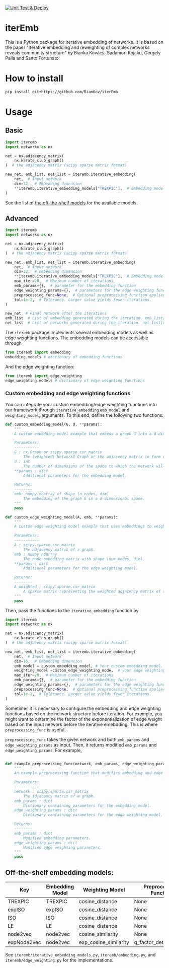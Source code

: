 [![Unit Test & Deploy](https://github.com/BianKov/iterEmb/actions/workflows/main.yml/badge.svg)](https://github.com/BianKov/iterEmb/actions/workflows/main.yml)

# iterEmb

This is a Python package for iterative embedding of networks. It is based on the paper "Iterative embedding and reweighting of complex networks reveals community structure" by Bianka Kovács, Sadamori Kojaku, Gergely Palla and Santo Fortunato.

# How to install
```bash
pip install git+https://github.com/BianKov/iterEmb
```

# Usage

## Basic

```python
import iteremb
import networkx as nx

net = nx.adjacency_matrix(
    nx.karate_club_graph()
)  # the adjacency matrix (scipy sparse matrix format)

new_net, emb_list, net_list = iteremb.iterative_embedding(
    net,  # Input network
    dim=32,  # Embedding dimension
    **iteremb.iterative_embedding_models["TREXPIC"],  # Embedding models
)
```

See the list of [the off-the-shelf models](#off-the-shelf-embedding-models) for the available models.

## Advanced

```python
import iteremb
import networkx as nx

net = nx.adjacency_matrix(
    nx.karate_club_graph()
)  # the adjacency matrix (scipy sparse matrix format)

new_net, emb_list, net_list = iteremb.iterative_embedding(
    net,  # Input network
    dim=32,  # Embedding dimension
    **iteremb.iterative_embedding_models["TREXPIC"],  # Embedding models
    max_iter=20,  # Maximum number of iterations
    emb_params={},  # parameter for the embedding function
    edge_weighting_params={},  # parameters for the edge weighting function
    preprocessing_func=None,  # Optional preprocessing function applied to the network before embedding
    tol=1e-2,  # Tolerance. Larger value yields fewer iterations.
)

new_net  # Final network after the iterations
emb_list  # List of embedding generated during the iteration. emb_list[t] is the one at the $t$th iteration
net_list  # List of networks generated during the iteration. net_list[t] is the one at the $t$th iteration
```

The `iteremb` package implements several embedding models as well as edge weighting functions. The embedding models can be accessible through
```python
from iteremb import embedding
embedding.models # dictionary of embedding functions
```
And the edge weighting function:
```python
from iteremb import edge_weighting
edge_weighting.models # dictionary of edge weighting functions
```

### Custom embedding and edge weighting functions

You can integrate your custom embedding/edge weighting functions into our frametwork through `iterative_embedding` `emb_model` and `weighting_model`, arguments. To this end, define the following two functions:

```python
def custom_embedding_model(G, d, **params):
    """
    A custom embedding model example that embeds a graph G into a d-dimensional space.

    Parameters:
    -----------
    G : nx.Graph or scipy.sparse_csr_matrix
        The (weighted) NetworkX Graph or the adjacency matrix in form of the scipy sparse format.
    d : int
        The number of dimensions of the space to which the network will be embedded.
    **params : dict
        Additional parameters for the embedding model.

    Returns:
    --------
    emb: numpy.ndarray of shape (n_nodes, dim)
        The embedding of the graph G in a d-dimensional space.
    """
    pass

def custom_edge_weighting_model(A, emb, **params):
    """
    A custom edge weighting model example that uses embeddings to weight the edges of a graph.

    Parameters:
    -----------
    A : scipy.sparse.csr_matrix
        The adjacency matrix of a graph.
    emb : numpy.ndarray
        The node embedding matrix with shape (num_nodes, dim).
    **params : dict
        Additional parameters for the edge weighting model.

    Returns:
    --------
    A_weighted : scipy.sparse.csr_matrix
        A sparse matrix representing the weighted adjacency matrix of the graph.
    """
    pass
```

Then, pass the functions to the `iterative_embedding` function by

```python
import iteremb
import networkx as nx

net = nx.adjacency_matrix(
    nx.karate_club_graph()
)  # the adjacency matrix (scipy sparse matrix format)

new_net, emb_list, net_list = iteremb.iterative_embedding(
    net,  # Input network
    dim=16,  # Embedding dimension
    emb_model = custom_embedding_model, # Your custom embedding model.
    weighting_model =custom_edge_weighting_mode,  # your edge weighting model.
    max_iter=20,  # Maximum number of iterations
    emb_params={},  # parameter for the embedding function
    edge_weighting_params={},  # parameters for the edge weighting function
    preprocessing_func=None,  # Optional preprocessing function applied to the network before embedding
    tol=1e-2,  # Tolerance. Larger value yields fewer iterations.
)

```

Sometimes it is necessary to configure the embedding and edge weighting functions based on the network structure before iteration. For example, you might want to determine the factor of the exponentialization of edge weight based on the input network before the iterative emebdding. This is where `preprocessing_func` is useful.

`preprocessing_func` takes the given network and both `emb_params` and `edge_weighting_params` as input. Then, it returns modified `emb_params` and `edge_weighting_params`. For example,

```python

def example_preprocessing_func(network, emb_params, edge_weighting_params):
    """
    An example preprocessing function that modifies embedding and edge weighting parameters based on the network structure.

    Parameters:
    -----------
    network : scipy.sparse.csr_matrix
        The adjacency matrix of a graph.
    emb_params : dict
        Dictionary containing parameters for the embedding model.
    edge_weighting_params : dict
        Dictionary containing parameters for the edge weighting model.

    Returns:
    --------
    emb_params : dict
        Modified embedding parameters.
    edge_weighting_params : dict
        Modified edge weighting parameters.
    """
    pass
```

## Off-the-shelf embedding models:


| Key          | Embedding Model | Weighting Model            | Preprocessing Function         |
|--------------|-----------------|----------------------------|--------------------------------|
| TREXPIC      | TREXPIC         | cosine_distance            | None                           |
| expISO       | expISO          | cosine_distance            | None                           |
| ISO          | ISO             | cosine_distance            | None                           |
| LE           | LE              | cosine_distance            | None                           |
| node2vec     | node2vec        | cosine_similarity          | None                           |
| expNode2vec  | node2vec        | exp_cosine_similarity      | q_factor_determination        |

See `iteremb/iterative_embedding_models.py`, `iteremb/embedding.py`, and `iteremb/edge_weighting.py` for the implementations.
